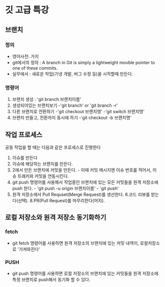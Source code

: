 # 깃 고급 특강

## 브랜치

### 정의
- 영어사전: 가지
- git에서의 정의 : A branch in Git is simply a lightweight movble pointer to one of these commits.
- 실무에서 : 새로운 작업(기냉 개발, 버그 수정 등)을 시작할때 만든다.

### 명령어
1. 브랜치 생성 : 'git branch 브랜치이름'
2. 생성되어있는 브랜치보기
  -'git branch' or 'git branch -r'
3. 다른 브랜치로 전환하기
  -'git checkout 브랜치명'
  -'git switch 브랜치명'
4. 브랜치 만들고, 전환까지 동시에 하기
  -'git checkout -b 브랜치명'




  ## 작업 프로세스 
  공동 작업을 할 때는 다음과 같은 프로세스로 진행한다
  1. 이슈를 만든다
  2. 이슈에 해당하는 브랜치를 만든다.
  3. 2에서 만든 브랜치에 커밋을 만든다.
    - 이때 커밋 메시지엔 이슈 번호를 적어서, 이슈 트래커와 커밋을 연동시킨다.
  4. git push 명령어를 사용해서 작업중인 브랜치에 있는 모든 커밋들을 원격 저장소에 push 한다.
    - 'git push -u origin 브랜치이름'
    - 'git push'
  5. 원격 저장소에서 Pull Requset(Merge Request)를 생선한다.
  6.코드 리뷰를 받는다(선택).
  8.PR(Pull Request)를 마무리한다(머지).

  ## 로컬 저장소와 원격 저장소 동기화하기

  ### fetch
   - git fetch 명령어를 사용하면 원격 저장소의 브랜치에 있는 커밋 내역이, 로컬저장소로 '가져와진다'

  

  ### PUSH
   - git push 명령어를 사용하면 로컬 저장소의 브랜치에 있는 커밋들을 원격 저장소에 특정 브랜치로 push해서 동기화 할 수 있다.


